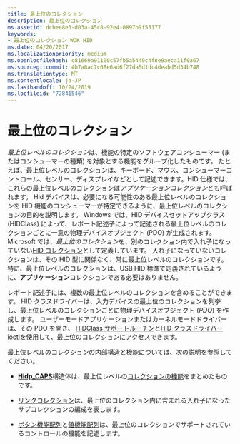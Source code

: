 ```yaml
---
title: 最上位のコレクション
description: 最上位のコレクション
ms.assetid: dcbee8e3-d03a-45c8-92e4-0897b9f55177
keywords:
- 最上位のコレクション WDK HID
ms.date: 04/20/2017
ms.localizationpriority: medium
ms.openlocfilehash: c81669a91100c57fb5a5449c4f8e9aeca11f0a67
ms.sourcegitcommit: 4b7a6ac7c68e6ad6f27da5d1dc4deabd5d34b748
ms.translationtype: MT
ms.contentlocale: ja-JP
ms.lasthandoff: 10/24/2019
ms.locfileid: "72841546"
---
```

# <a name="top-level-collections"></a>最上位のコレクション




*最上位レベルのコレクション*は、機能の特定のソフトウェアコンシューマー (またはコンシューマーの種類) を対象とする機能をグループ化したものです。 たとえば、最上位レベルのコレクションは、キーボード、マウス、コンシューマーコントロール、センサー、ディスプレイなどとして記述できます。HID 仕様では、これらの最上位レベルのコレクションは*アプリケーションコレクション*とも呼ばれます。 Hid デバイスは、必要になる可能性のある最上位レベルのコレクションを HID 機能のコンシューマーが特定できるように、最上位レベルのコレクションの目的を説明します。 Windows では、HID デバイスセットアップクラス (HIDClass) によって、レポート記述子によって記述される最上位レベルのコレクションごとに一意の物理デバイスオブジェクト (PDO) が生成されます。
Microsoft では、*最上位のコレクション*を、別のコレクション内で入れ子になっていない[HID コレクション](hid-collections.md)として定義しています。 入れ子になっていないコレクションは、その HID 型に関係なく、常に最上位レベルのコレクションです。 特に、最上位レベルのコレクションは、USB HID 標準で定義されているように、**アプリケーション**コレクションである必要はありません。

レポート記述子には、複数の最上位レベルのコレクションを含めることができます。 HID クラスドライバーは、入力デバイスの最上位のコレクションを列挙し、最上位レベルのコレクションごとに物理デバイスオブジェクト (*PDO*) を作成します。 ユーザーモードアプリケーションまたはカーネルモードドライバーは、その PDO を開き、 [HIDClass サポートルーチン](https://docs.microsoft.com/windows-hardware/drivers/ddi/_hid/#hidclass-support-routines)と[HID クラスドライバー ioctl](https://docs.microsoft.com/windows-hardware/drivers/ddi/_hid/#hid-class-driver-ioctls)を使用して、最上位のコレクションにアクセスできます。

最上位レベルのコレクションの内部構造と機能については、次の説明を参照してください。

-   [**Hidp\_CAPS**](https://docs.microsoft.com/windows-hardware/drivers/ddi/hidpi/ns-hidpi-_hidp_caps)構造体は、最上位レベルの[コレクションの機能](collection-capability.md)をまとめたものです。

-   [リンクコレクション](link-collections.md)は、最上位のコレクション内に含まれる入れ子になったサブコレクションの編成を表します。

-   [ボタン機能配列](button-capability-arrays.md)と[値機能配列](value-capability-arrays.md)は、最上位のコレクションでサポートされているコントロールの機能を記述します。

 





